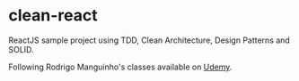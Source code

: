 # clean-react

ReactJS sample project using TDD, Clean Architecture, Design Patterns and SOLID.

Following Rodrigo Manguinho's classes available on [Udemy](https://www.udemy.com/course/react-com-mango/).
